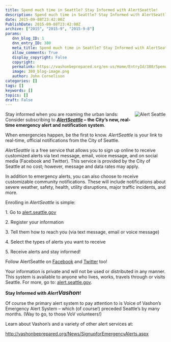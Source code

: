 ```yaml
---
title: Spend much time in Seattle? Stay Informed with AlertSeattle!
description: Spend much time in Seattle? Stay Informed with AlertSeattle!
date: 2015-09-08T23:42:00Z
PublishDate: 2015-09-08T23:42:00Z
archive: ["2015", "2015-9", "2015-9-8"]
params:
   dnn_blog_ID: 1
   dnn_entry_ID: 380
   meta_title: Spend much time in Seattle? Stay Informed with AlertSeattle!
   allow_comments: True
   display_copyright: False
   copyright: 
   permalink: https://vashonbeprepared.org/en-us/Home/EntryId/380/Spend-much-time-in-Seattle-Stay-Informed-with-AlertSeattle
   image: 380_blog-image.png
   author: John Cornelison
categories: []
tags: []
keywords: []
topics: []
draft: False
---
```


<p><a href="http://alert.seattle.gov/"><img src="/Portals/1/Graphics/Logos/ALERTSeattle_190x190.png?ver=2016-06-14-122416-763" style="float: right; margin-bottom: 5px; margin-left: 5px;" alt="Alert Seattle" /></a>Stay informed when you are roaming the urban lands: Consider subscribing to <em><a href="http://alert.seattle.gov/"><strong>AlertSeattle</strong></a><strong> &ndash;</strong> </em><strong>the City&rsquo;s new, real-time emergency alert and notification system</strong>.</p>
<p>When emergencies happen, be the first to know. <em>AlertSeattle </em>is your link to real-time, official notifications from the City of Seattle. </p>
<p><em>AlertSeattle</em> is a free service that allows you to sign up online to receive customized alerts via text message, email, voice message, and on social media (Facebook and Twitter). This service is provided by the City of Seattle at no cost; however, message and data rates may apply.</p>
<p>In addition to emergency alerts, you can also choose to receive customizable community notifications. These will include notifications about severe weather, safety, health, utility disruptions, major traffic incidents, and more. </p>
<p>Enrolling in <em>AlertSeattle</em> is simple:</p>
<p>1. Go to <a href="http://alert.seattle.gov/">alert.seattle.gov</a></p>
<p>2. Register your information</p>
<p>3. Tell them how to reach you (via text message, email or voice message) </p>
<p>4. Select the types of alerts you want to receive</p>
<p>5. Receive alerts and stay informed!</p>
<p>Follow AlertSeattle on <a href="http://www.facebook.com/alertseattle">Facebook</a> and <a href="http://www.twitter.com/alertseattle">Twitter</a> too!</p>
<p>Your information is private and will not be used or distributed in any manner. This system is available to anyone who lives, works, travels through or visits Seattle. For more, go to: <a href="http://alert.seattle.gov/">alert.seattle.gov</a>.</p>
<p><strong>Stay Informed with <em>Alert<span style="font-size: 18px;">Vashon</span></em>!</strong></p>
<p>Of course the primary alert system to pay attention to is Voice of Vashon&rsquo;s Emergency Alert System &ndash; which (of course!) preceded Seattle&rsquo;s by many months. (Way to go, to those VoV volunteers!)</p>
<p>Learn about Vashon&rsquo;s and a variety of other alert services at:</p>
<p><a href="/News/SignupforEmergencyAlerts.aspx" title="http://vashonbeprepared.org/News/SignupforEmergencyAlerts.aspx">http://vashonbeprepared.org/News/SignupforEmergencyAlerts.aspx</a></p>
